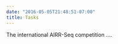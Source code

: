```yaml
---
date: "2016-05-05T21:48:51-07:00"
title: Tasks
---
```

The international AIRR-Seq  competition ....
     
     